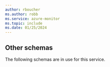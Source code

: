 ```yaml
---
author: rboucher
ms.author: robb
ms.service: azure-monitor
ms.topic: include
ms.date: 01/25/2024
---
```


## Other schemas

The following schemas are in use for this service.

